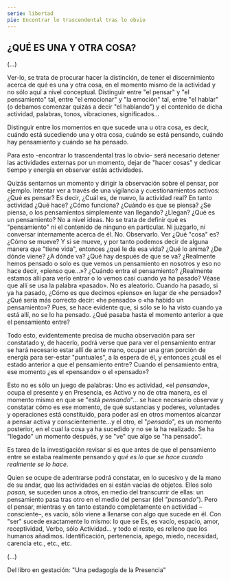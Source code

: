 ```yaml
---
serie: libertad
pie: Encontrar lo trascendental tras lo obvio
---
```


## ¿QUÉ ES UNA Y OTRA COSA?

(…)

Ver-lo, se trata de procurar hacer la distinción, de tener el discernimiento acerca de qué es una y otra cosa, en el momento mismo de la actividad y no sólo aquí a nivel conceptual. Distinguir entre "el pensar" y "el pensamiento" tal, entre "el emocionar" y "la emoción" tal, entre "el hablar" (o debamos comenzar quizás a decir "el hablando") y el contenido de dicha actividad, palabras, tonos, vibraciones, significados…

Distinguir entre los momentos en que sucede una u otra cosa, es decir, cuándo está sucediendo una y otra cosa, cuándo se está pensando, cuándo hay pensamiento y cuándo se ha pensado.

Para esto -encontrar lo trascendental tras lo obvio- será necesario detener las actividades externas por un momento, dejar de "hacer cosas" y dedicar tiempo y energía en observar estás actividades.

Quizás sentarnos un momento y dirigir la observación sobre el pensar, por ejemplo. Intentar ver a través de una vigilancia y cuestionamientos activos:
¿Qué es pensar? Es decir, ¿Cuál es, de nuevo, la actividad real? En tanto actividad ¿Qué hace? ¿Cómo funciona? ¿Cuándo es que se piensa? ¿Se piensa, o los pensamientos simplemente van llegando? ¿Llegan? ¿Qué es un pensamiento? No a nivel ideas. No se trata de definir qué es "pensamiento" ni el contenido de ninguno en particular. Ni juzgarlo, ni conversar internamente acerca de él. No. Observarlo. Ver ¿Qué "cosa" es? ¿Cómo se mueve? Y si se mueve, y por tanto podemos decir de alguna manera que "tiene vida", entonces ¿qué le da esa vida? ¿Qué lo anima? ¿De dónde viene? ¿A dónde va? ¿Qué hay después de que se va? ¿Realmente hemos pensado o solo es que vemos un pensamiento en nosotros y eso no hace decir, «pienso que…»? ¿Cuándo entra el pensamiento? ¿Realmente estamos allí para verlo entrar o lo vemos casi cuando ya ha pasado? Véase que allí se usa la palabra «pasado». No es aleatorio. Cuando ha pasado, si ya ha pasado, ¿Cómo es que decimos «pienso» en lugar de «he pensado»? ¿Qué sería más correcto decir: «he pensado» o «ha habido un pensamiento»? Pues, se hace evidente que, si sólo se lo ha visto cuando ya está allí, no se lo ha pensado. ¿Qué pasaba hasta el momento anterior a que el pensamiento entre?

Todo esto, evidentemente precisa de mucha observación para ser constatado y, de hacerlo, podrá verse que para ver el pensamiento entrar se hará necesario estar allí de ante mano, ocupar una gran porción de energía para ser-estar "puntuales", a la espera de él, y entonces ¿cuál es el estado anterior a que el pensamiento entre? Cuando el pensamiento entra, ese momento ¿es el «pensando» o el «pensado»?

Esto no es sólo un juego de palabras: Uno es actividad, «el _pensando_», ocupa el presente y en Presencia, es Activo y no de otra manera, es el momento mismo en que se "está _pensando_"… se hace necesario observar y constatar cómo es ese momento, de qué sustancias y poderes, voluntades y operaciones está constituido, para poder así en otros momentos alcanzar a pensar activa y conscientemente…y el otro, el "_pensado_", es un momento posterior, en el cual la cosa ya ha sucedido y no se la ha realizado. Se ha "llegado" un momento después, y se "ve" que algo se "ha pensado".

Es tarea de la investigación revisar si es que antes de que el pensamiento entre se estaba realmente pensando y _qué es lo que se hace cuando realmente se lo hace_.

Quien se ocupe de adentrarse podrá constatar, en lo sucesivo y de la mano de su andar, que las actividades en sí están vacías de objetos. Ellos solo _pasan_, se suceden unos a otros, en medio del transcurrir de ellas: un pensamiento pasa tras otro en el medio del pensar (del _"pensando"_). Pero el pensar, mientras y en tanto estando completamente en actividad –consciente–, es vacío, sólo viene a llenarse con algo que sucede en él.
Con "ser" sucede exactamente lo mismo: lo que se Es, es vacío, espacio, amor, receptividad, Verbo, sólo Actividad… y todo el resto, es relleno que los humanos añadimos. Identificación, pertenencia, apego, miedo, necesidad, carencia etc., etc., etc.

(...)

Del libro en gestación: "Una pedagogía de la Presencia"
